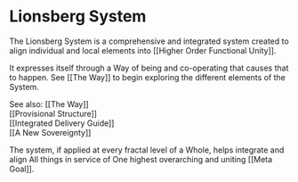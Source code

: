 # Lionsberg System
The Lionsberg System is a comprehensive and integrated system created to align individual and local elements into [[Higher Order Functional Unity]]. 

It expresses itself through a Way of being and co-operating that causes that to happen. See [[The Way]] to begin exploring the different elements of the System. 

See also: 
[[The Way]]  
[[Provisional Structure]]  
[[Integrated Delivery Guide]]  
[[A New Sovereignty]]  

The system, if applied at every fractal level of a Whole, helps integrate and align All things in service of One highest overarching and uniting [[Meta Goal]]. 